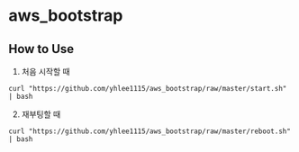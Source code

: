 # aws_bootstrap
## How to Use

1. 처음 시작할 때

```
curl "https://github.com/yhlee1115/aws_bootstrap/raw/master/start.sh" | bash 
```

2. 재부팅할 때

```
curl "https://github.com/yhlee1115/aws_bootstrap/raw/master/reboot.sh" | bash 
```
